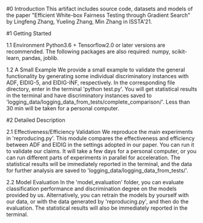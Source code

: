 #0 Introduction
This artifact includes source code, datasets and models of the paper "Efficient White-box Fairness Testing through Gradient Search" by Lingfeng Zhang, Yueling Zhang, Min Zhang in ISSTA'21.


#1 Getting Started

1.1 Environment
Python3.6 + Tensorflow2.0 or later versions are recommended.
The following packages are also required: numpy, scikit-learn, pandas, joblib.


1.2 A Small Example
We provide a small example to validate the general functionality by generating some individual discriminatory instances with ADF, EIDIG-5, and EIDIG-INF, respectively. In the corresponding file directory, enter in the terminal 'python test.py'. You will get statistical results in the terminal and have discriminatory instances saved to 'logging_data/logging_data_from_tests/complete_comparison/'. Less than 30 min will be taken for a personal computer.


#2 Detailed Description

2.1 Effectiveness/Efficiency Validation
We reproduce the main experiments in 'reproducing.py'. This module compares the effectiveness and efficiency between ADF and EIDIG in the settings adopted in our paper. You can run it to validate our claims. It will take a few days for a personal computer, or you can run different parts of experiments in parallel for acceleration. The statistical results will be immediately reported in the terminal, and the data for further analysis are saved to 'logging_data/logging_data_from_tests/'.

2.2 Model Evaluation
In the 'model_evaluation' folder, you can evaluate classification performance and discrimination degree on the models provided by us. Alternatively, you can retrain the models by yourself with our data, or with the data generated by 'reproducing.py', and then do the evaluation. The statistical results will also be immediately reported in the terminal.
